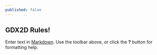 ```yaml
---
published: false
---
```


## GDX2D Rules!

Enter text in [Markdown](http://daringfireball.net/projects/markdown/). Use the toolbar above, or click the **?** button for formatting help.
